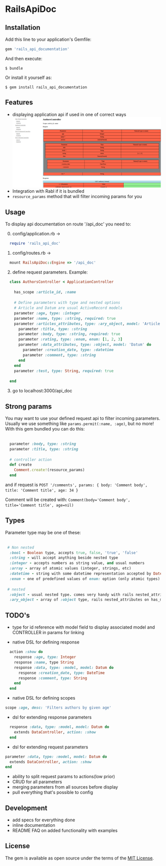 
# RailsApiDoc

## Installation

Add this line to your application's Gemfile:

```ruby
gem 'rails_api_documentation'
```

And then execute:

    $ bundle

Or install it yourself as:

    $ gem install rails_api_documentation

## Features

+ displaying application api if used in one of correct ways
  ![alt tag](https://raw.githubusercontent.com/vshaveyko/rails_api_doc/master/preview.png)
+ Integration with Rabl if it is bundled
+ ```resource_params``` method that will filter incoming params for you

## Usage

To display api documentation on route '/api_doc' you need to:

0. config/application.rb ->
```ruby
  require 'rails_api_doc'
```
1. config/routes.rb ->
  ```ruby
    mount RailsApiDoc::Engine => '/api_doc'
  ```

2. define request parameters. Example:
  ```ruby
    class AuthorsController < ApplicationController

      has_scope :article_id, :name

      # Define parameters with type and nested options
      # Article and Datum are usual ActiveRecord models
      parameter :age, type: :integer
      parameter :name, type: :string, required: true
      parameter :articles_attributes, type: :ary_object, model: 'Article' do
        parameter :title, type: :string
        parameter :body, type: :string, required: true
        parameter :rating, type: :enum, enum: [1, 2, 3]
        parameter :data_attributes, type: :object, model: 'Datum' do
          parameter :creation_date, type: :datetime
          parameter :comment, type: :string
        end
      end
      parameter :test, type: String, required: true

    end
  ```
3. go to localhost:3000/api_doc

## Strong params

  You may want to use your defined request api to filter incoming parameters.
  Usually we use something like `params.permit(:name, :age)`, but no more!
  With this gem bundled you can do this:

  ```ruby

    parameter :body, type: :string
    parameter :title, type: :string

    # controller action
    def create
      Comment.create!(resource_params)
    end

  ```

  and if request is `POST '/comments', params: { body: 'Comment body', title: 'Comment title', age: 34 }`

  Comment will be created with: `Comment(body='Comment body', title='Comment title', age=nil)`

## Types

  Parameter type may be one of these:

  ```ruby

   # Non nested
    :bool - Boolean type, accepts true, false, 'true', 'false'
    :string - will accept anything beside nested type
    :integer - accepts numbers as string value, and usual numbers
    :array - array of atomic values (integer, strings, etc)
    :datetime - string with some datetime representation accepted by DateTime.parse
    :enum - one of predefined values of enum: option (only atomic types)

   # nested
    :object - usual nested type. comes very handy with rails nested_attributes feature
    :ary_object - array of :object type, rails nested_attributes on has_many

  ```

## TODO's
+ type for id reference with model field to display associated model and CONTROLLER in params for linking

+ native DSL for defining response
```ruby
  action :show do
    response :age, type: Integer
    response :name, type String
    response :data, type: :model, model: Datum do
      response :creation_date, type: DateTime
      response :comment, type: String
    end
  end
```
+ native DSL for defining scopes
```ruby
scope :age, desc: 'Filters authors by given age'
```
+ dsl for extending response parameters
```ruby
  response :data, type: :model, model: Datum do
    extends DataController, action: :show
  end
```
+ dsl for extending request parameters
```ruby
parameter :data, type: :model, model: Datum do
  extends DataController, action: :show
end
```
+ ability to split request params to actions(low prior)
+ CRUD for all parameters
+ merging parameters from all sources before display
+ pull everything that's possible to config

## Development

+ add specs for everything done
+ inline documentation
+ README FAQ on added functionality with examples

## License

The gem is available as open source under the terms of the [MIT License](http://opensource.org/licenses/MIT).
